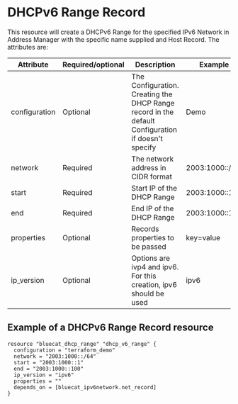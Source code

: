 # DHCPv6 Range Record
This resource will create a DHCPv6 Range for the specified IPv6 Network in Address Manager with the specific name supplied and Host Record. The attributes are:

| Attribute | Required/optional | Description | Example        |
| --- | --- | --- |----------------|
| configuration | Optional | The Configuration. Creating the DHCP Range record in the default Configuration if doesn't specify | Demo           |
| network | Required |  The network address in CIDR format | 2003:1000::/64 |
| start | Required | Start IP of the DHCP Range | 2003:1000::1   |
| end | Required | End IP of the DHCP Range | 2003:1000::100 |
| properties | Optional | Records properties to be passed | key=value      |
| ip_version | Optional | Options are ivp4 and ipv6. For this creation, ipv6 should be used                                                    | ipv6              |


## Example of a DHCPv6 Range Record resource

    resource "bluecat_dhcp_range" "dhcp_v6_range" {
      configuration = "terraform_demo"
      network = "2003:1000::/64"
      start = "2003:1000::1"
      end = "2003:1000::100"
      ip_version = "ipv6"
      properties = ""
      depends_on = [bluecat_ipv6network.net_record]
    }
